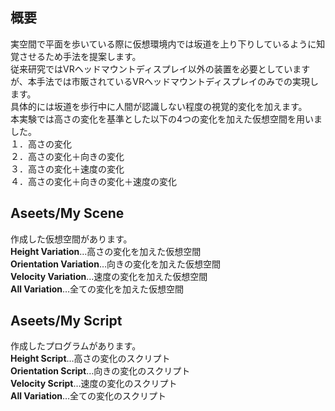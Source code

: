 ## 概要

実空間で平面を歩いている際に仮想環境内では坂道を上り下りしているように知覚させるため手法を提案します。  
従来研究ではVRヘッドマウントディスプレイ以外の装置を必要としていますが、本手法では市販されているVRヘッドマウントディスプレイのみでの実現します。  
具体的には坂道を歩行中に人間が認識しない程度の視覚的変化を加えます。  
本実験では高さの変化を基準とした以下の4つの変化を加えた仮想空間を用いました。  
１．高さの変化  
２．高さの変化＋向きの変化  
３．高さの変化＋速度の変化  
４．高さの変化＋向きの変化＋速度の変化  


## Aseets/My Scene  
作成した仮想空間があります。  
**Height Variation**…高さの変化を加えた仮想空間  
**Orientation Variation**…向きの変化を加えた仮想空間  
**Velocity Variation**…速度の変化を加えた仮想空間  
**All Variation**…全ての変化を加えた仮想空間  

## Aseets/My Script  
作成したプログラムがあります。   
**Height Script**…高さの変化のスクリプト  
**Orientation Script**…向きの変化のスクリプト  
**Velocity Script**…速度の変化のスクリプト  
**All Variation**…全ての変化のスクリプト  
